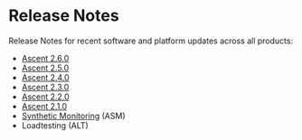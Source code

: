 # Release Notes

Release Notes for recent software and platform updates across all products:

* [Ascent 2.6.0](https://docs.apica.io/release-notes/release-notes/ascent-2.6.0)
* [Ascent 2.5.0](https://docs.apica.io/release-notes/release-notes/ascent-2.5.0)
* [Ascent 2.4.0](https://docs.apica.io/release-notes/release-notes/ascent-2.4.0)
* [Ascent 2.3.0](ascent-2.3.0.md)
* [Ascent 2.2.0](load-test.md)
* [Ascent 2.1.0](ascent-2.1.0/)
* [Synthetic Monitoring](ascent-2.1.0/synthetic-monitoring.md) (ASM)
* Loadtesting (ALT)
